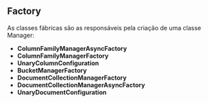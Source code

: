 ## Factory



  
As classes fábricas são as responsáveis pela criação de uma classe Manager:

* **ColumnFamilyManagerAsyncFactory**
* **ColumnFamilyManagerFactory**
* **UnaryColumnConfiguration**
* **BucketManagerFactory**
* **DocumentCollectionManagerFactory**
* **DocumentCollectionManagerAsyncFactory**
* **UnaryDocumentConfiguration**



